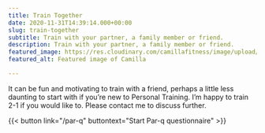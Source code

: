 ```yaml
---
title: Train Together
date: 2020-11-31T14:39:14.000+00:00
slug: train-together
subtitle: Train with your partner, a family member or friend.
description: Train with your partner, a family member or friend.
featured_image: https://res.cloudinary.com/camillafitness/image/upload/v1664793993/train-together_xad5qi.jpg
featured_alt: Featured image of Camilla

---
```

It can be fun and motivating to train with a friend, perhaps a little less daunting to start with
if you’re new to Personal Training. I’m happy to train 2-1 if you would like to. Please contact
me to discuss further.

{{< button link="/par-q" buttontext="Start Par-q questionnaire" >}}